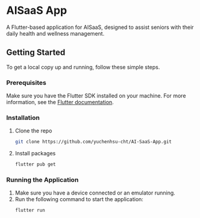 # AISaaS App

A Flutter-based application for AISaaS, designed to assist seniors with their daily health and wellness management.

## Getting Started

To get a local copy up and running, follow these simple steps.

### Prerequisites

Make sure you have the Flutter SDK installed on your machine. For more information, see the [Flutter documentation](https://flutter.dev/docs/get-started/install).

### Installation

1. Clone the repo
   ```sh
   git clone https://github.com/yuchenhsu-cht/AI-SaaS-App.git
   ```
2. Install packages
   ```sh
   flutter pub get
   ```

### Running the Application

1. Make sure you have a device connected or an emulator running.
2. Run the following command to start the application:
   ```sh
   flutter run
   ```